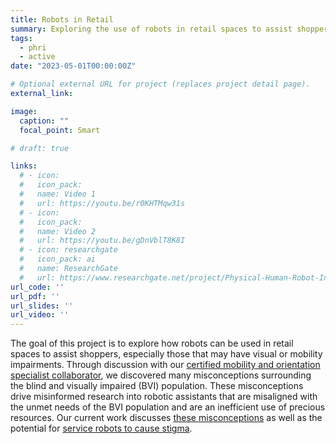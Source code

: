 ```yaml
---
title: Robots in Retail
summary: Exploring the use of robots in retail spaces to assist shoppers, especially to help those may have visual or mobility impairments.
tags:
  - phri
  - active
date: "2023-05-01T00:00:00Z"

# Optional external URL for project (replaces project detail page).
external_link: 

image:
  caption: ""
  focal_point: Smart

# draft: true

links:
  # - icon: 
  #   icon_pack: 
  #   name: Video 1
  #   url: https://youtu.be/r0KHTMqw31s
  # - icon: 
  #   icon_pack: 
  #   name: Video 2
  #   url: https://youtu.be/gDnVblT8K8I
  # - icon: researchgate
  #   icon_pack: ai
  #   name: ResearchGate
  #   url: https://www.researchgate.net/project/Physical-Human-Robot-Interaction-3
url_code: ''
url_pdf: ''
url_slides: ''
url_video: ''
---
```

The goal of this project is to explore how robots can be used in retail spaces to assist shoppers, especially those that may have visual or mobility impairments.
Through discussion with our [certified mobility and orientation specialist collaborator](https://opto.umontreal.ca/ecole/equipe/corps-professoral/fiche/in/in35474/sg/Joseph%20Paul%20Nemargut/), we discovered many misconceptions surrounding the blind and visually impaired (BVI) population. These misconceptions drive misinformed research into robotic assistants that are misaligned with the unmet needs of the BVI population and are an inefficient use of precious resources. Our current work discusses [these misconceptions](https://www.researchgate.net/publication/377470161_Perspectives_on_Robotic_Systems_for_the_Visually_Impaired) as well as the potential for [service robots to cause stigma](https://www.researchgate.net/publication/379111909_Stigma_and_Service_Robots).